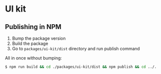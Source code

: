 # UI kit

## Publishing in NPM

1. Bump the package version
2. Build the package
3. Go to `packages/ui-kit/dist` directory and run publish command


All in once without bumping:

```bash
$ npm run build && cd ./packages/ui-kit/dist && npm publish && cd ../../..
```
